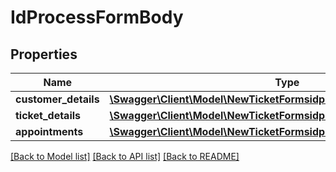 # IdProcessFormBody

## Properties
Name | Type | Description | Notes
------------ | ------------- | ------------- | -------------
**customer_details** | [**\Swagger\Client\Model\NewTicketFormsidprocessFormCustomerDetails**](NewTicketFormsidprocessFormCustomerDetails.md) |  | [optional] 
**ticket_details** | [**\Swagger\Client\Model\NewTicketFormsidprocessFormTicketDetails**](NewTicketFormsidprocessFormTicketDetails.md) |  | [optional] 
**appointments** | [**\Swagger\Client\Model\NewTicketFormsidprocessFormAppointments**](NewTicketFormsidprocessFormAppointments.md) |  | [optional] 

[[Back to Model list]](../../README.md#documentation-for-models) [[Back to API list]](../../README.md#documentation-for-api-endpoints) [[Back to README]](../../README.md)

